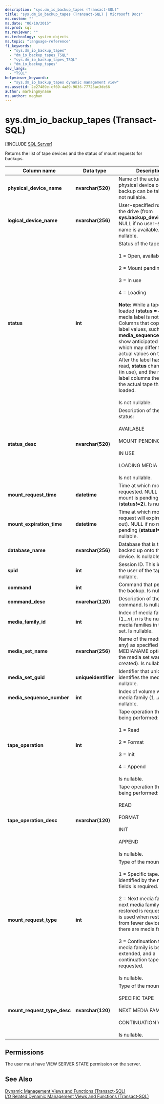 ```yaml
---
description: "sys.dm_io_backup_tapes (Transact-SQL)"
title: "sys.dm_io_backup_tapes (Transact-SQL) | Microsoft Docs"
ms.custom: ""
ms.date: "06/10/2016"
ms.prod: sql
ms.reviewer: ""
ms.technology: system-objects
ms.topic: "language-reference"
f1_keywords: 
  - "sys.dm_io_backup_tapes"
  - "dm_io_backup_tapes_TSQL"
  - "sys.dm_io_backup_tapes_TSQL"
  - "dm_io_backup_tapes"
dev_langs: 
  - "TSQL"
helpviewer_keywords: 
  - "sys.dm_io_backup_tapes dynamic management view"
ms.assetid: 2e27489e-cf69-4a89-9036-77723ac3de66
author: markingmyname
ms.author: maghan
---
```

# sys.dm_io_backup_tapes (Transact-SQL)
[!INCLUDE [SQL Server](../../includes/applies-to-version/sqlserver.md)]

  Returns the list of tape devices and the status of mount requests for backups.   
 
|Column name|Data type|Description|  
|-----------------|---------------|-----------------|  
|**physical_device_name**|**nvarchar(520)**|Name of the actual physical device on which a backup can be taken. Is not nullable.|  
|**logical_device_name**|**nvarchar(256)**|User-specified name for the drive (from **sys.backup_devices**). NULL if no user-specified name is available. Is nullable.|  
|**status**|**int**|Status of the tape:<br /><br /> 1 = Open, available for use<br /><br /> 2 = Mount pending<br /><br /> 3 = In use<br /><br /> 4 = Loading<br /><br /> **Note:** While a tape is being loaded (**status = 4**), the media label is not read yet. Columns that copy media-label values, such as **media_sequence_number**, show anticipated values, which may differ from the actual values on the tape. After the label has been read, **status** changes to **3** (in use), and the media-label columns then reflect the actual tape that is loaded.<br /><br /> Is not nullable.|  
|**status_desc**|**nvarchar(520)**|Description of the tape status:<br /><br /> AVAILABLE<br /><br /> MOUNT PENDING<br /><br /> IN USE<br /><br /> LOADING MEDIA<br /><br /> Is not nullable.|  
|**mount_request_time**|**datetime**|Time at which mount was requested. NULL if no mount is pending (**status!=2**). Is nullable.|  
|**mount_expiration_time**|**datetime**|Time at which mount request will expire (time-out). NULL if no mount is pending (**status!=2**). Is nullable.|  
|**database_name**|**nvarchar(256)**|Database that is to be backed up onto this device. Is nullable.|  
|**spid**|**int**|Session ID. This identifies the user of the tape. Is nullable.|  
|**command**|**int**|Command that performs the backup. Is nullable.|  
|**command_desc**|**nvarchar(120)**|Description of the command. Is nullable.|  
|**media_family_id**|**int**|Index of media family (1...*n*), *n* is the number of media families in the media set. Is nullable.|  
|**media_set_name**|**nvarchar(256)**|Name of the media set (if any) as specified by the MEDIANAME option when the media set was created). Is nullable.|  
|**media_set_guid**|**uniqueidentifier**|Identifier that uniquely identifies the media set. Is nullable.|  
|**media_sequence_number**|**int**|Index of volume within a media family (1...*n*). Is nullable.|  
|**tape_operation**|**int**|Tape operation that is being performed:<br /><br /> 1 = Read<br /><br /> 2 = Format<br /><br /> 3 = Init<br /><br /> 4 = Append<br /><br /> Is nullable.|  
|**tape_operation_desc**|**nvarchar(120)**|Tape operation that is  being performed:<br /><br /> READ<br /><br /> FORMAT<br /><br /> INIT<br /><br /> APPEND<br /><br /> Is nullable.|  
|**mount_request_type**|**int**|Type of the mount request:<br /><br /> 1 = Specific tape. The tape identified by the **media_\*** fields is required.<br /><br /> 2 = Next media family. The next media family not yet restored is requested. This is used when restoring from fewer devices than there are media families.<br /><br /> 3 = Continuation tape. The media family is being extended, and a continuation tape is requested.<br /><br /> Is nullable.|  
|**mount_request_type_desc**|**nvarchar(120)**|Type of the mount request:<br /><br /> SPECIFIC TAPE<br /><br /> NEXT MEDIA FAMILY<br /><br /> CONTINUATION VOLUME<br /><br /> Is nullable.|  
  
## Permissions  
 The user must have VIEW SERVER STATE permission on the server.  
  
## See Also  
 [Dynamic Management Views and Functions &#40;Transact-SQL&#41;](~/relational-databases/system-dynamic-management-views/system-dynamic-management-views.md)   
 [I/O Related Dynamic Management Views and Functions &#40;Transact-SQL&#41;](../../relational-databases/system-dynamic-management-views/i-o-related-dynamic-management-views-and-functions-transact-sql.md)  
  
  

